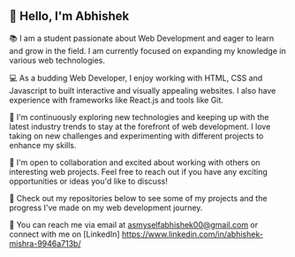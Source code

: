 ## :wave: Hello, I'm Abhishek

:books: I am a student passionate about Web Development and eager to learn and grow in the field. I am currently focused on expanding my knowledge in various web technologies.

:computer: As a budding Web Developer, I enjoy working with HTML, CSS and Javascript to built interactive and visually appealing websites. I also have experience with frameworks like React.js and tools like Git.

:seedling: I'm continuously exploring new technologies and keeping up with the latest industry trends to stay at the forefront of web development. I love taking on new challenges and experimenting with different projects to enhance my skills.

:handshake: I'm open to collaboration and excited about working with others on interesting web projects. Feel free to reach out if you have any exciting opportunities or ideas you'd like to discuss!

:open_file_folder: Check out my repositories below to see some of my projects and the progress I've made on my web development journey.

:email: You can reach me via email at asmyselfabhishek00@gmail.com or connect with me on [LinkedIn] https://www.linkedin.com/in/abhishek-mishra-9946a713b/


